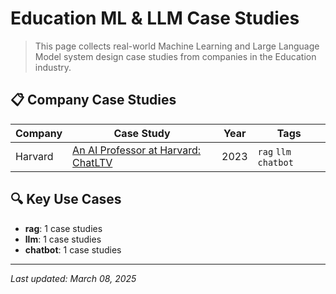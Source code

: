 # Education ML & LLM Case Studies

> This page collects real-world Machine Learning and Large Language Model system design case studies from companies in the Education industry.

## 📋 Company Case Studies

| Company | Case Study | Year | Tags |
|---------|------------|------|------|
| Harvard | [An AI Professor at Harvard: ChatLTV](../by-company/harvard/an-ai-professor-at-harvard-chatltv.md) | 2023 | `rag` `llm` `chatbot` |

## 🔍 Key Use Cases

- **rag**: 1 case studies
- **llm**: 1 case studies
- **chatbot**: 1 case studies

---

*Last updated: March 08, 2025*


